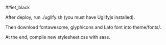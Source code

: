 ##iet_black

After deploy, run ./uglify.sh (you must have Uglifyjs installed).

Then download fontawesome, glyphicons and Lato font into theme/fonts/.

At the end, compile new stylesheet.css with sass.
